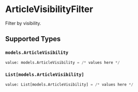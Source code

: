# ArticleVisibilityFilter

Filter by visibility.


## Supported Types

### `models.ArticleVisibility`

```python
value: models.ArticleVisibility = /* values here */
```

### `List[models.ArticleVisibility]`

```python
value: List[models.ArticleVisibility] = /* values here */
```

